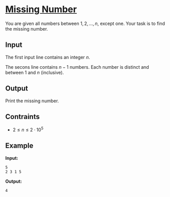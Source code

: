 # [Missing Number](https://cses.fi/problemset/task/1083)

You are given all numbers between $1,2,...,n$, except one. Your task is to find the missing number.

## Input

The first input line contains an integer $n$.

The secons line contains $n-1$ numbers. Each number is distinct and between 1 and $n$ (inclusive).

## Output

Print the missing number.

## Contraints

* $2 \le n \le 2 \cdot 10^5$

## Example

**Input:**

```
5
2 3 1 5
```

**Output:**

`4`
